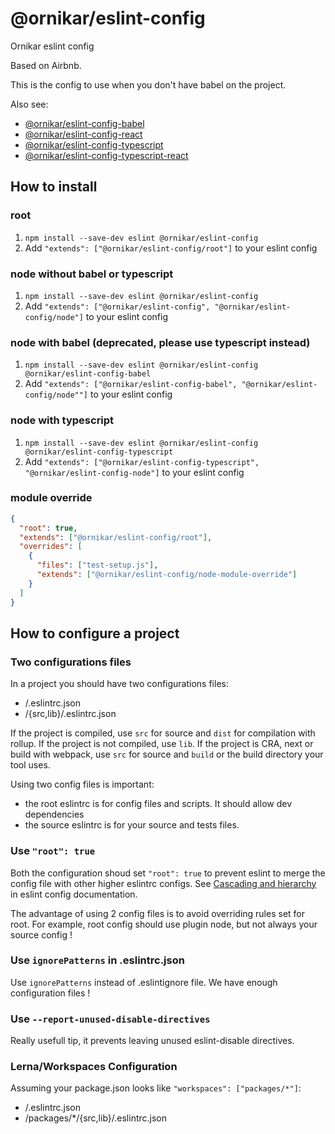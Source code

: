 # @ornikar/eslint-config

Ornikar eslint config

Based on Airbnb.

This is the config to use when you don't have babel on the project.

Also see:

- [@ornikar/eslint-config-babel](https://github.com/ornikar/eslint-configs/tree/master/%40ornikar/eslint-config-babel)
- [@ornikar/eslint-config-react](https://github.com/ornikar/eslint-configs/tree/master/%40ornikar/eslint-config-react)
- [@ornikar/eslint-config-typescript](https://github.com/ornikar/eslint-configs/tree/master/%40ornikar/eslint-config-typescript)
- [@ornikar/eslint-config-typescript-react](https://github.com/ornikar/eslint-configs/tree/master/%40ornikar/eslint-config-typescript-react)

## How to install

### root

1. `npm install --save-dev eslint @ornikar/eslint-config`
2. Add `"extends": ["@ornikar/eslint-config/root"]` to your eslint config

### node without babel or typescript

1. `npm install --save-dev eslint @ornikar/eslint-config`
2. Add `"extends": ["@ornikar/eslint-config", "@ornikar/eslint-config/node"]` to your eslint config

### node with babel (deprecated, please use typescript instead)

1. `npm install --save-dev eslint @ornikar/eslint-config @ornikar/eslint-config-babel`
2. Add `"extends": ["@ornikar/eslint-config-babel", "@ornikar/eslint-config/node""]` to your eslint config

### node with typescript

1. `npm install --save-dev eslint @ornikar/eslint-config @ornikar/eslint-config-typescript`
2. Add `"extends": ["@ornikar/eslint-config-typescript", "@ornikar/eslint-config-node"]` to your eslint config

### module override

```json
{
  "root": true,
  "extends": ["@ornikar/eslint-config/root"],
  "overrides": [
    {
      "files": ["test-setup.js"],
      "extends": ["@ornikar/eslint-config/node-module-override"]
    }
  ]
}
```

## How to configure a project

### Two configurations files

In a project you should have two configurations files:

- /.eslintrc.json
- /{src,lib}/.eslintrc.json

If the project is compiled, use `src` for source and `dist` for compilation with rollup.
If the project is not compiled, use `lib`.
If the project is CRA, next or build with webpack, use `src` for source and `build` or the build directory your tool uses.

Using two config files is important:

- the root eslintrc is for config files and scripts. It should allow dev dependencies
- the source eslintrc is for your source and tests files.

### Use `"root": true`

Both the configuration shoud set `"root": true` to prevent eslint to merge the config file with other higher eslintrc configs. See [Cascading and hierarchy](https://eslint.org/docs/user-guide/configuring/configuration-files#cascading-and-hierarchy) in eslint config documentation.

The advantage of using 2 config files is to avoid overriding rules set for root. For example, root config should use plugin node, but not always your source config !

### Use `ignorePatterns` in .eslintrc.json

Use `ignorePatterns` instead of .eslintignore file. We have enough configuration files !

### Use `--report-unused-disable-directives`

Really usefull tip, it prevents leaving unused eslint-disable directives.

### Lerna/Workspaces Configuration

Assuming your package.json looks like `"workspaces": ["packages/*"]`:

- /.eslintrc.json
- /packages/\*/{src,lib}/.eslintrc.json
